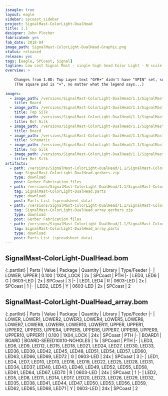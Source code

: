 ```yaml
---
iseagle: true
layout: eagle
sidebar: spcoast_sidebar
project: SignalMast-ColorLight-DualHead
title: 1.1
designer: John Plocher
fabricated: yes
fab_date: 2018-04
image_path: SignalMast-ColorLight-DualHead-Graphic.png
status: released
release: yes
tags: [eagle, SPCoast, Signal]
tagline: Low cost Signal Mast - single high head Color Light - N scale
overview: >
    
    Changes from 1.0D: Top Layer text "GYR+" didn't have "SPIN" set, so it was wrong side up and backward on the top row of upsidedown masts...
    (The square pad is "+", no matter what the legend says...)
    
images:
  - image_path: /versions/SignalMast-ColorLight-DualHead/1.1/SignalMast-ColorLight-DualHead-1.1.brd.png
    title: Board
  - image_path: /versions/SignalMast-ColorLight-DualHead/1.1/SignalMast-ColorLight-DualHead-1.1.top.brd.png
    title: Top Silk
  - image_path: /versions/SignalMast-ColorLight-DualHead/1.1/SignalMast-ColorLight-DualHead-1.1.bot.brd.png
    title: Bot Silk
  - image_path: /versions/SignalMast-ColorLight-DualHead/1.1/SignalMast-ColorLight-DualHead_array-1.1.brd.png
    title: Board
  - image_path: /versions/SignalMast-ColorLight-DualHead/1.1/SignalMast-ColorLight-DualHead-1.1.sch.png
    title: Schematic
  - image_path: /versions/SignalMast-ColorLight-DualHead/1.1/SignalMast-ColorLight-DualHead_array-1.1.top.brd.png
    title: Top Silk
  - image_path: /versions/SignalMast-ColorLight-DualHead/1.1/SignalMast-ColorLight-DualHead_array-1.1.bot.brd.png
    title: Bot Silk
artifacts:
  - path: /versions/SignalMast-ColorLight-DualHead/1.1/SignalMast-ColorLight-DualHead-1.1.gerbers.zip
    tag: SignalMast-ColorLight-DualHead.gerbers.zip
    type: download
    post: Gerber Fabrication files
  - path: /versions/SignalMast-ColorLight-DualHead/1.1/SignalMast-ColorLight-DualHead-1.1.parts.csv
    tag: SignalMast-ColorLight-DualHead.parts
    type: download
    post: Parts List (spreadsheet data)
  - path: /versions/SignalMast-ColorLight-DualHead/1.1/SignalMast-ColorLight-DualHead_array-1.1.gerbers.zip
    tag: SignalMast-ColorLight-DualHead_array.gerbers.zip
    type: download
    post: Gerber Fabrication files
  - path: /versions/SignalMast-ColorLight-DualHead/1.1/SignalMast-ColorLight-DualHead_array-1.1.parts.csv
    tag: SignalMast-ColorLight-DualHead_array.parts
    type: download
    post: Parts List (spreadsheet data)
---
```


## SignalMast-ColorLight-DualHead.bom

{:.partlist}
| Parts | Value | Package | Quantity | Library | Type/Feeder
|-
| LOWER, UPPER | 0.100 | 1X04_LOCK | 2x | SPCoast | PTH
|-
| LED3, LED6 | G | 0603-LED | 2x | SPCoast | 3
|-
| LED1, LED4 | R | 0603-LED | 2x | SPCoast | 1
|-
| LED2, LED5 | Y | 0603-LED | 2x | SPCoast | 2

## SignalMast-ColorLight-DualHead_array.bom

{:.partlist}
| Parts | Value | Package | Quantity | Library | Type/Feeder
|-
| LOWER, LOWER1, LOWER2, LOWER3, LOWER4, LOWER5, LOWER6, LOWER7, LOWER8, LOWER9, LOWER10, LOWER11, UPPER, UPPER1, UPPER2, UPPER3, UPPER4, UPPER5, UPPER6, UPPER7, UPPER8, UPPER9, UPPER10, UPPER11 | 0.100 | 1X04_LOCK | 24x | SPCoast | PTH
|-
| BOARD1 | BOARD | BOARD-SEEED10X10-NOHOLES | 1x | SPCoast | PTH
|-
| LED3, LED6, LED9, LED12, LED15, LED18, LED21, LED24, LED27, LED30, LED33, LED36, LED39, LED42, LED45, LED48, LED51, LED54, LED57, LED60, LED63, LED66, LED69, LED72 | G | 0603-LED | 24x | SPCoast | 3
|-
| LED1, LED4, LED7, LED10, LED13, LED16, LED19, LED22, LED25, LED28, LED31, LED34, LED37, LED40, LED43, LED46, LED49, LED52, LED55, LED58, LED61, LED64, LED67, LED70 | R | 0603-LED | 24x | SPCoast | 1
|-
| LED2, LED5, LED8, LED11, LED14, LED17, LED20, LED23, LED26, LED29, LED32, LED35, LED38, LED41, LED44, LED47, LED50, LED53, LED56, LED59, LED62, LED65, LED68, LED71 | Y | 0603-LED | 24x | SPCoast | 2

